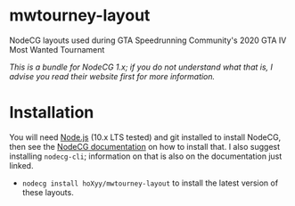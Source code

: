 # mwtourney-layout
NodeCG layouts used during GTA Speedrunning Community's 2020 GTA IV Most Wanted Tournament

*This is a bundle for NodeCG 1.x; if you do not understand what that is, I advise you read their website first for more information.*

# Installation

You will need [Node.js](https://nodejs.org/en/) (10.x LTS tested) and git installed to install NodeCG, then see the [NodeCG documentation](https://www.nodecg.dev/docs/what-is-nodecg) on how to install that. I also suggest installing `nodecg-cli`; information on that is also on the documentation just linked.

* `nodecg install hoXyy/mwtourney-layout` to install the latest version of these layouts.


